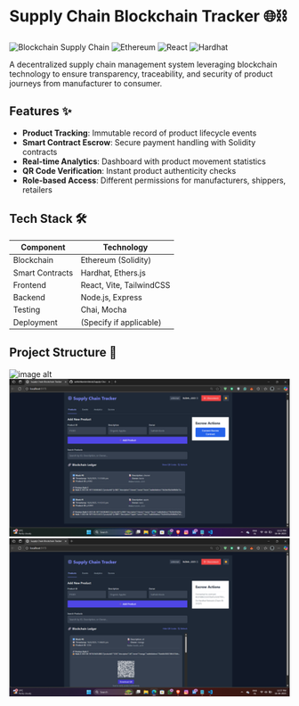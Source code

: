 # Supply Chain Blockchain Tracker 🌐⛓

![Blockchain Supply Chain](https://img.shields.io/badge/Blockchain-Supply_Chain-blue)
![Ethereum](https://img.shields.io/badge/Ethereum-Smart_Contracts-blueviolet)
![React](https://img.shields.io/badge/Frontend-React-61DAFB)
![Hardhat](https://img.shields.io/badge/Backend-Hardhat-yellow)

A decentralized supply chain management system leveraging blockchain technology to ensure transparency, traceability, and security of product journeys from manufacturer to consumer.

## Features ✨

- **Product Tracking**: Immutable record of product lifecycle events
- **Smart Contract Escrow**: Secure payment handling with Solidity contracts
- **Real-time Analytics**: Dashboard with product movement statistics
- **QR Code Verification**: Instant product authenticity checks
- **Role-based Access**: Different permissions for manufacturers, shippers, retailers

## Tech Stack 🛠️

| Component          | Technology |
|--------------------|------------|
| Blockchain         | Ethereum (Solidity) |
| Smart Contracts    | Hardhat, Ethers.js |
| Frontend           | React, Vite, TailwindCSS |
| Backend            | Node.js, Express |
| Testing            | Chai, Mocha |
| Deployment         | (Specify if applicable) |

## Project Structure 📂

![image alt](https://github.com/sathishkevinmitnick/Kevin-project/blob/a26156e7080aeaa015e83d3a9a012a3930a3eaa4/Screenshot%20(259).png)
![image alt](https://github.com/sathishkevinmitnick/Supply-Chain-Managment-Blockchain/blob/41382f7b359e2266daf0ab729426ad5268266671/Screenshot%20(287).png)
![image alt](https://github.com/sathishkevinmitnick/Supply-Chain-Managment-Blockchain/blob/2191992b2cb8996861a70e2a5cda14544f1ab7e6/Screenshot%20(290).png)
